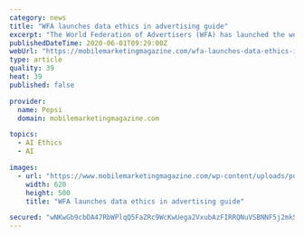 ```yaml
---
category: news
title: "WFA launches data ethics in advertising guide"
excerpt: "The World Federation of Advertisers (WFA) has launched the world’s first guide for brands on data ethics in advertising. Data Ethics – The Rise of Morality in Technology sets out what marketers need to consider to ensure their organisation always uses data ethically and the actions they can take to promote the issue across their companies."
publishedDateTime: 2020-06-01T09:29:00Z
webUrl: "https://mobilemarketingmagazine.com/wfa-launches-data-ethics-in-advertising-guide"
type: article
quality: 39
heat: 39
published: false

provider:
  name: Pepsi
  domain: mobilemarketingmagazine.com

topics:
  - AI Ethics
  - AI

images:
  - url: "https://www.mobilemarketingmagazine.com/wp-content/uploads/posts/wfa_guide.png"
    width: 620
    height: 500
    title: "WFA launches data ethics in advertising guide"

secured: "wNKwGb9cbDA47RbWPlqQ5FaZRc9WcKwUega2VxubAzFIRRQNuVSBNNF5j2mkS5KuEaWk1fdByLlNH3T67iq2YY8bHwqy2sN/fBMlDCA1VshUlCnB73cByPBkD05s4/4rRQfUSRpyDVJ9Y89s9abkBavOYPWXTLz+3SnvZJd0eAFe4BkpkUzWkbpdqJl/V90YXCm2xNcRerVFUw4Px/qCQu4RNfRaBWyuckGTHvnwon7kXID6MDVo2hgtkQ+WOy3NBBIaYWUzung+sr9/SY0kEAG3rjfHfLr2t8hmvqwXLiOvCJ0QnoVYjm41Ka8Umito/JWY9QFU9Yo61Q+PmYRy7A7++DvGy6ktDln1rSBNPbdOZZLtdW6Tw6afPl0nxYT7JhP09qQQWc6mCFxOL4/leq73Sycy/hGf6IsTVyDN+sAfOyuKQl/asl2bC727QN75grlFXnNrv957AbLWAZM8jOiS9uASD1852GF8HtN2av4=;3TDHjI8/ELYRVwkNAnX4kw=="
---
```


